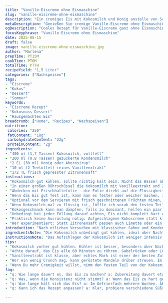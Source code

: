 ```yaml
---
title: "Vanille-Eiscreme ohne Eismaschine"
slug: "vanille-eiscreme-ohne-eismaschine"
description: "Ein cremiges Eis mit Kokosmilch und Honig anstelle von Sahne und Zucker. Die Vanilleextraktmenge ist reduziert, dafür kommt noch etwas Zitrone rein für Frische. Statt gesüßter Kondensmilch verwende ich gezuckerte Kondensmilch. Keine starren Zeiten, sondern die Konsistenz beobachten. Wichtig: Sahnetraum erst steif schlagen, dann vorsichtig falten, Luft einarbeiten für fluffige Struktur. Gefriert ca. 5-7 Stunden, je nach Tiefkühlgerät. Vor dem Servieren etwas stehen lassen, sonst harte Kreationen. Nutze immer eine Metallform für schnellere Kälteleitung. Notfalls Rühren alle 60 Min, wenn keine Eismaschine da ist."
metaDescription: "Genießen Sie cremige Vanille-Eiscreme ohne Eismaschine. Mit Kokosmilch und Honig für den besonderen Geschmack"
ogDescription: "Cooles Rezept für Vanille-Eiscreme ganz ohne Eismaschine. Ideal für warme Tage. Schmeckt frisch und leicht"
focusKeyphrase: "Vanille-Eiscreme ohne Eismaschine"
date: 2025-08-15
draft: false
image: vanille-eiscreme-ohne-eismaschine.jpg
author: "Marlena"
prepTime: PT15M
cookTime: PT0M
totalTime: PT7H
recipeYield: "1,5 Liter"
categories: ["Nachspeisen"]
tags:
- "Eiscreme"
- "Kokos"
- "Dessert"
- "Sommer"
keywords:
- "Eiscreme Rezept"
- "Kokosnuss Dessert"
- "Hausgemachtes Eis"
breadcrumb: ["Home", "Recipes", "Nachspeisen"]
nutrition: 
 calories: "250"
 fatContent: "18g"
 carbohydrateContent: "22g"
 proteinContent: "2g"
ingredients:
- "400 ml (1,7 Tassen) Kokosmilch, vollfett"
- "200 ml (0,8 Tassen) gezuckerte Kondensmilch"
- "2 EL (30 ml) Honig oder Ahornsirup"
- "10 ml (2 Teelöffel) reines Vanilleextrakt"
- "1/2 TL frisch gepresster Zitronensaft"
instructions:
- "Kokosmilch gut kühlen, sollte richtig kalt sein. Nicht das Wasser abschütten, sondern alles verwenden. Die dicke, cremige Schicht kommt später ins Eis. Honig oder Ahornsirup leicht erwärmen, damit er besser untergerührt werden kann."
- "In einer großen Rührschüssel die Kokosmilch mit Vanilleextrakt und Zitronensaft verrühren. Kleine Bläschen entstehen, bisschen Luft reinbringen. Die gezuckerte Kondensmilch unterheben, mit einem Schneebesen oder kleinen Spatel langsam, damit es nicht entmischt."
- "Abdecken mit Frischhaltefolie - die Folie direkt auf die Flüssigkeit legen, so bildet sich keine Haut. Für gut 5 Stunden ins Gefrierfach stellen, oder bis es fest, aber noch cremig wirkt. Alle 60 Minuten kurz rausnehmen, mit einem Gabelrücken durchrühren, vor allem wenn keine Eismaschine da ist, das verhindert Eiskristalle."
- "Wenn das Eis gut fest ist, kann man es fester oder weicher machen, indem man es 5-10 Minuten vor dem Servieren bei Zimmertemperatur stehen lässt. Die Oberfläche soll leicht glänzend sein und sich samtig anfassen lassen, nicht gummiartig oder eiskalt."
- "Optional vor dem Servieren mit frisch geschnittenen Früchten mixen, oder ein paar geröstete Mandeln oben drauf streuen. Vanillearoma wird intensiver, wenn das Eis etwas schmilzt - kleine Geduld braucht der Genuss."
- "Wenn Kokosmilch mal zu flüssig ist, löffle ich vorab den festen Teil ab und schlage ihn mit dem Handmixer kurz auf, gibt nochmal extra Volumen. Die Mischung dann vorsichtig unter den Rest gemischt ergibt mehr Cremigkeit."
- "Kokosgeschmack kann man dämpfen, falls zu dominant, helfen ein paar Tropfen Mandel- oder Vanilleextrakt. Zitronensaft nehme ich primär gegen die Süße; er balanciert die Honignote."
- "Unbedingt bei jeder Füllung darauf achten, Eis nicht komplett hart werden zu lassen, sonst wird es zu steinhart. Zwischenzeitliches Umschichten mit einem Spatel rundum lockert die Struktur."
- "Praktisch keine Ausrüstung nötig: Aufgeschlagene Kokoscreme statt klassischer Sahne liefert überraschend viel Cremigkeit. Der Trick mit Kondensmilch erspart Zuckerprobe und macht süß."
- "Wer experimentiert: Statt Zitronensaft passen auch Limette oder ein paar Beeren püriert für einen Twist. Achte nur darauf, das Gleichgewicht Süße-Säure nicht zu kippen."
introduction: "Nach etlichen Versuchen mit klassischer Sahne und Kondensmilch fand ich Kokosmilch als faszinierende Basis. Sie bringt die samtige Textur, die ich liebe, mit einem exotischen Unterton, der nicht förmlich schreit Kokos. Honig statt Zucker bringt natürliche Süße und Tiefe. Durch das Falten und mehrfache kurze Rühren im Gefrierfach bekommt das Eis eine offenporige Struktur, weit entfernt von lascher Eismasse. Kein Gerät, kein Problem - geht mit Handarbeit ebenso gut. Wichtiger als Zeiten ist: Befühle, schaue, rieche. Es entwickelt eine samtige Oberfläche, schmeckt frisch vanillig, cremig samt Zitrus. Hatte mal zuviel Zitronensaft, war dann fast joghurtartig - Achtung, Dosierung! Solche Twists machen jedes Mal neu neugierig."
ingredientsNote: "Die Kokosmilch unbedingt gut kühlen, ideal über Nacht. Vollfett ist Pflicht für die Cremigkeit, leichte Varianten bringen eher Körnigkeit und Frostprobleme. Statt Honig geht flüssiger Ahornsirup oder Agavendicksaft, aber Honig schafft den gewissen Geschmackskick. Nicht zu viel Zitronensaft - sonst wirds sauer und flockt aus. Kondensmilch ist praktisch weil schon süß und cremig, normale Milch mit Zucker wird entweder zu flüssig oder braucht mehr Rühren. Für Vanille empfehle ich ein echtes Vanilleextrakt; Aroma-Pulver oder Mark aus der Schote wäre ideal, aber teurer. Wer Nussaromen mag, kann ein paar Tropfen Mandel- oder Haselnussaroma hinzufügen. Immer die Zutaten vor der Zubereitung auf Raumtemperatur bringen, sonst kann die Kokosmilch sich trennen."
instructionsNote: "Das Aufschlagen der Kokosmilch ist weniger intensiv als Sahne, reicht aber mit guter Technik. Idealerweise auf kühler Unterlage arbeiten, sonst gerinnt die Creme zu früh. Das langsame Einfalten der gezuckerten Kondensmilch ist essenziell - zu heftiges Rühren zerstört die Luftblasen, Eis wird kompakt und hart. Die Ruhephasen im Gefrierfach benutze ich, um die Textur zu beobachten, nicht nur nach Zeit zu gehen. Beim Rühren zwischendrin darf man das Eis nicht komplett schmelzen lassen, nur so viel lockern, dass keine groben Eiskristalle entstehen. Metallbehälter kühlt schneller, Plastik verzögert und fördert Kristallbildung. Zum Servieren lasse ich das Eis lieber zu Zimmertemperatur kommen, so entfaltet sich das Aroma deutlich besser."
tips:
- "Kokosmilch vorher gut kühlen. Kühler ist besser, besonders über Nacht. Vollfett ist ein Muss, sonst zu wässrig. Honig vorsichtig erwärmen, macht ihn flüssiger. Bei der Mischung darauf achten: Langsam rühren und nicht zu fest, sonst entweicht die Luft. Das Eis verliert seine fluffige Struktur."
- "Achte darauf, das Eis alle 60 Minuten zu rühren. Gabelrücken oder Löffel reicht. Das Rühren hat auch mit Gefühl zu tun. Wenn Du Eiskristalle siehst, wirst Du merken, dass es Zeit ist. Dazwischen prüfen: Konstanz ist wichtig, keine steinharte Masse schaffen."
- "Vanilleextrakt ist klasse, aber echtes Mark ist einer der besten Zutaten. Preis kann höher sein, aber das Aroma ist es wert. Experimentiere ein bisschen mit der Zitronenmenge; mehr macht es frisch, aber zu viel kann das Eis sauer machen. Ein guter balancierter Geschmack ist entscheidend."
- "Wer ein wenig Crunch mag, kann geröstete Mandeln drüber streuen. Im Sommer mögen wir außerdem Früchte. Nur vorsichtig, zu viel kann das Eis wässrig machen. Oder versuche Limetten statt Zitronen für einen sommerlichen Twist. Spritzige Aromen heben Kokosgeschmack wunderbar hervor."
- "Wenn Du mehr Cremigkeit willst, nimm den festen Teil von der Kokosmilch und schlag es auf. Einen schönen Schaum erzeugen. Dann vorsichtig unter die restliche Mischung falten. Das gibt Fülle und verbessert die Konsistenz. Beachte: Die Temperatur spielt auch hier eine Rolle."
faq:
- "q: Wie lange dauert es, das Eis zu machen? a: Zubereitung dauert etwa 15 Minuten. Gefrieren für 5-7 Stunden. Wichtig: Nach 60 Minuten kurz rühren, damit es cremig bleibt."
- "q: Was, wenn die Konsistenz nicht stimmt? a: Wenn das Eis zu hart geworden ist, einfach 10 Minuten stehen lassen. Bei zu flüssigem Eis kann weiteres Rühren helfen. Nochmal ins Gefrierfach stellen."
- "q: Wie lange hält sich das Eis? a: Im Gefrierfach mehrere Wochen. Aber darauf achten, es gut abgedeckt zu lagern. Haut vermeiden; Frischhaltefolie direkt auf das Eis legen."
- "q: Kann ich das Rezept anpassen? a: Klar, probiere verschiedene Süßstoffe aus. Ahornsirup oder Agavendicksaft sind Alternativen. Achte darauf, dass die Balance zwischen Süße und Säure bleibt."

---
```


